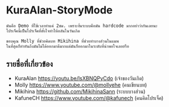 # KuraAlan-StoryMode
```
มันคือ Demo ที่ใช้เวลาทำแค่ 2ชม. เพราะงั้นระบบคือมัน hardcode มากอย่าว่ากันเลยนะ
โปรเจ็คนี้เป็นโปรเจ็คที่ตั้งใจทำให้อลันในวันเกิด

ขอบคุณ Molly ที่ช่วยคิดบท Mikihina ที่ช่วยทำบางส่วนในแมพ
ในที่สุดก็ทำทันถึงมันไม่ได้ออกมาดีมากแต่มันก็ออกมาในระดับที่น่าพอใจเลยฮรือ
```
## รายชื่อที่เกี่ยวข้อง
- KuraAlan https://youtu.be/lsXBNQPyCdo (เจ้าของวันเกิด)
- Molly https://www.youtube.com/@mollyehe (คนเขียนบท)
- Mikihina https://github.com/MikihinaSann (ระบบบางส่วน)
- KafuneCH https://www.youtube.com/@kafunech (คนคิดโปรเจ็ค)
